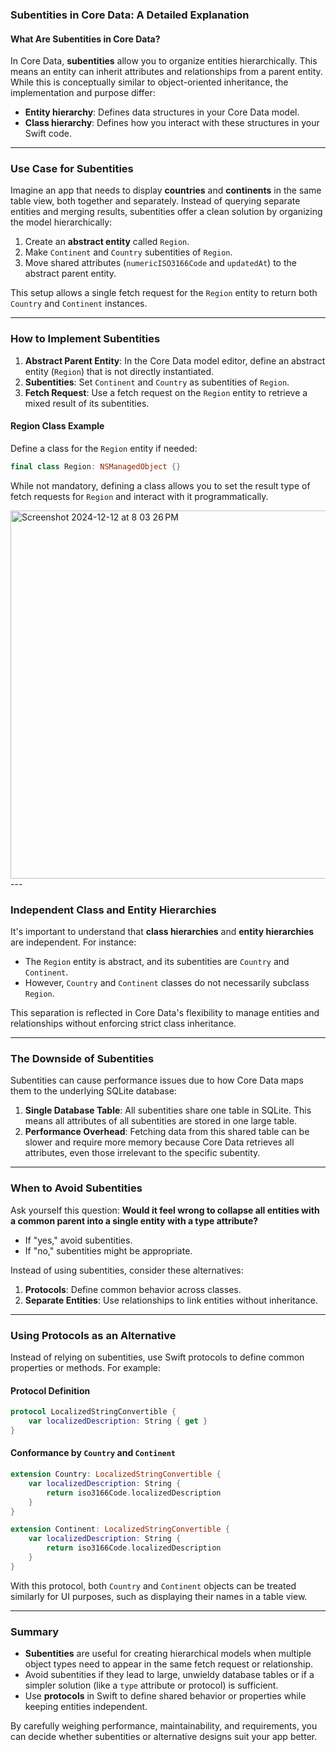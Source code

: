 ### Subentities in Core Data: A Detailed Explanation

#### What Are Subentities in Core Data?

In Core Data, **subentities** allow you to organize entities hierarchically. This means an entity can inherit attributes and relationships from a parent entity. While this is conceptually similar to object-oriented inheritance, the implementation and purpose differ:

- **Entity hierarchy**: Defines data structures in your Core Data model.
- **Class hierarchy**: Defines how you interact with these structures in your Swift code.

---

### Use Case for Subentities

Imagine an app that needs to display **countries** and **continents** in the same table view, both together and separately. Instead of querying separate entities and merging results, subentities offer a clean solution by organizing the model hierarchically:

1. Create an **abstract entity** called `Region`.
2. Make `Continent` and `Country` subentities of `Region`.
3. Move shared attributes (`numericISO3166Code` and `updatedAt`) to the abstract parent entity.

This setup allows a single fetch request for the `Region` entity to return both `Country` and `Continent` instances.

---
 

### How to Implement Subentities

1. **Abstract Parent Entity**: In the Core Data model editor, define an abstract entity (`Region`) that is not directly instantiated.
2. **Subentities**: Set `Continent` and `Country` as subentities of `Region`.
3. **Fetch Request**: Use a fetch request on the `Region` entity to retrieve a mixed result of its subentities.

#### Region Class Example
Define a class for the `Region` entity if needed:

```swift
final class Region: NSManagedObject {}
```

While not mandatory, defining a class allows you to set the result type of fetch requests for `Region` and interact with it programmatically.

<img width="589" alt="Screenshot 2024-12-12 at 8 03 26 PM" src="https://github.com/user-attachments/assets/5b9451c0-d8d6-4d2d-8e3e-53bfe93093ce" />
---

### Independent Class and Entity Hierarchies

It's important to understand that **class hierarchies** and **entity hierarchies** are independent. For instance:

- The `Region` entity is abstract, and its subentities are `Country` and `Continent`.
- However, `Country` and `Continent` classes do not necessarily subclass `Region`.

This separation is reflected in Core Data's flexibility to manage entities and relationships without enforcing strict class inheritance.

---

### The Downside of Subentities

Subentities can cause performance issues due to how Core Data maps them to the underlying SQLite database:

1. **Single Database Table**: All subentities share one table in SQLite. This means all attributes of all subentities are stored in one large table.
2. **Performance Overhead**: Fetching data from this shared table can be slower and require more memory because Core Data retrieves all attributes, even those irrelevant to the specific subentity.

---

### When to Avoid Subentities

Ask yourself this question: **Would it feel wrong to collapse all entities with a common parent into a single entity with a type attribute?**

- If "yes," avoid subentities.
- If "no," subentities might be appropriate.

Instead of using subentities, consider these alternatives:

1. **Protocols**: Define common behavior across classes.
2. **Separate Entities**: Use relationships to link entities without inheritance.

---

### Using Protocols as an Alternative

Instead of relying on subentities, use Swift protocols to define common properties or methods. For example:

#### Protocol Definition
```swift
protocol LocalizedStringConvertible {
    var localizedDescription: String { get }
}
```

#### Conformance by `Country` and `Continent`
```swift
extension Country: LocalizedStringConvertible {
    var localizedDescription: String {
        return iso3166Code.localizedDescription
    }
}

extension Continent: LocalizedStringConvertible {
    var localizedDescription: String {
        return iso3166Code.localizedDescription
    }
}
```

With this protocol, both `Country` and `Continent` objects can be treated similarly for UI purposes, such as displaying their names in a table view.

---

### Summary

- **Subentities** are useful for creating hierarchical models when multiple object types need to appear in the same fetch request or relationship.
- Avoid subentities if they lead to large, unwieldy database tables or if a simpler solution (like a `type` attribute or protocol) is sufficient.
- Use **protocols** in Swift to define shared behavior or properties while keeping entities independent. 

By carefully weighing performance, maintainability, and requirements, you can decide whether subentities or alternative designs suit your app better.

